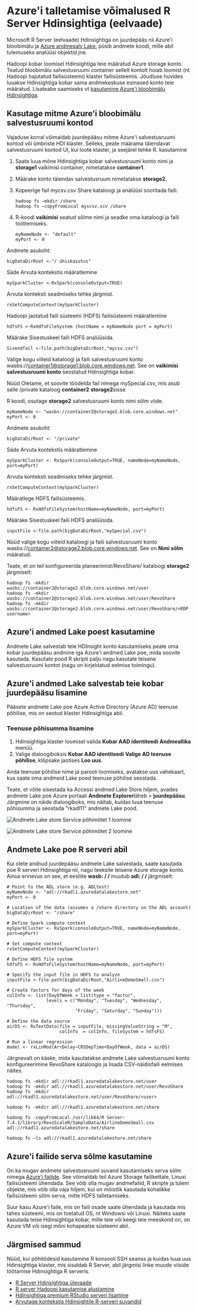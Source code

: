 
<properties
   pageTitle="Azure'i talletamise võimalused R Server (eelvaade) Hdinsightiga | Microsoft Azure'i"
   description="Lisateavet erinevate salvestusruumi jaoks saadaolevad suvandid kasutajatele R serveriga Hdinsightiga (eelvaade)"
   services="HDInsight"
   documentationCenter=""
   authors="jeffstokes72"
   manager="jhubbard"
   editor="cgronlun"
/>

<tags
   ms.service="HDInsight"
   ms.devlang="R"
   ms.topic="article"
   ms.tgt_pltfrm="na"
   ms.workload="data-services"
   ms.date="09/01/2016"
   ms.author="jeffstok"
/>

# <a name="azure-storage-options-for-r-server-on-hdinsight-preview"></a>Azure'i talletamise võimalused R Server Hdinsightiga (eelvaade)

Microsoft R Server (eelvaade) Hdinsightiga on juurdepääs nii Azure'i bloobimälu ja [Azure andmesalv Lake](https://azure.microsoft.com/services/data-lake-store/), püsib andmete koodi, mille abil tulemuseks analüüsi objektid jne.

Hadoopi kobar loomisel Hdinsightiga teie määratud Azure storage konto. Teatud bloobimälu salvestusruumi container sellelt kontolt hoiab loomist (nt Hadoopi hajutatud failisüsteemi) klaster failisüsteemis. Jõudluse huvides luuakse Hdinsightiga kobar sama andmekeskuse esmased konto teie määratud. Lisateabe saamiseks vt [kasutamine Azure'i bloobimälu Hdinsightiga](hdinsight-hadoop-use-blob-storage.md "kasutamine Azure'i bloobimälu Hdinsightiga").   


## <a name="use-multiple-azure-blob-storage-accounts"></a>Kasutage mitme Azure'i bloobimälu salvestusruumi kontod

Vajaduse korral võimaldab juurdepääsu mitme Azure'i salvestusruumi kontod või ümbriste HDI klaster. Selleks, peate määrama täiendavat salvestusruumi kontod UI, kui loote klaster, ja seejärel tehke R. kasutamine  

1.  Saate luua mõne Hdinsightiga kobar salvestusruumi konto nimi ja **storage1** vaikimisi container, nimetatakse **container1**.
2. Määrake konto täiendav salvestusruum nimetatakse **storage2**.  
3. Kopeerige fail mycsv.csv Share kataloogi ja analüüsi sooritada faili.  

    ````
    hadoop fs –mkdir /share
    hadoop fs –copyFromLocal myscsv.scv /share  
    ````

3.  R-koodi **vaikimisi** seatud sõlme nimi ja seadke oma kataloogi ja faili töötlemiseks.  

    ````
    myNameNode <- "default"
    myPort <- 0
    ````

  Andmete asukoht:  

    bigDataDirRoot <-"/ ühiskasutus"  

  Säde Arvuta kontekstis määratlemine

    mySparkCluster <-RxSpark(consoleOutput=TRUE)

  Arvuta konteksti seadmiseks tehke järgmist.

    rxSetComputeContext(mySparkCluster)

  Hadoopi jaotatud faili süsteemi (HDFS) failisüsteemi määratlemine

    hdfsFS <-RxHdfsFileSystem (hostName = myNameNode port = myPort)

  Määrake Sisestuskeel faili HDFS analüüsida.

    Sisendfail <-file.path(bigDataDirRoot,"mycsv.csv")

Valige kogu viiteid kataloogi ja faili salvestusruumi konto wasbs://container1@storage1.blob.core.windows.net. See on **vaikimisi salvestusruumi konto** seostatud Hdinsightiga kobar.

Nüüd Oletame, et soovite töödelda fail nimega mySpecial.csv, mis asub selle /private kataloog **container2** **storage2**sisse.

R koodi, osutage **storage2** salvestusruumi konto nimi sõlm viide.

    myNameNode <- "wasbs://container2@storage2.blob.core.windows.net"
    myPort <- 0

  Andmete asukoht:

    bigDataDirRoot <- "/private"

  Säde Arvuta kontekstis määratlemine

    mySparkCluster <- RxSpark(consoleOutput=TRUE, nameNode=myNameNode, port=myPort)

  Arvuta konteksti seadmiseks tehke järgmist.

    rxSetComputeContext(mySparkCluster)

  Määratlege HDFS failisüsteemis.

    hdfsFS <- RxHdfsFileSystem(hostName=myNameNode, port=myPort)

  Määrake Sisestuskeel faili HDFS analüüsida.

    inputFile <-file.path(bigDataDirRoot,"mySpecial.csv")

Nüüd valige kogu viiteid kataloogi ja faili salvestusruumi konto wasbs://container2@storage2.blob.core.windows.net. See on **Nimi sõlm** määratud.

Teate, et on teil konfigureerida planeerimist/RevoShare/<SSH username> kataloogi **storage2** järgmiselt:

    hadoop fs -mkdir wasbs://container2@storage2.blob.core.windows.net/user
    hadoop fs -mkdir wasbs://container2@storage2.blob.core.windows.net/user/RevoShare
    hadoop fs -mkdir wasbs://container2@storage2.blob.core.windows.net/user/RevoShare/<RDP username>

## <a name="use-an-azure-data-lake-store"></a>Azure'i andmed Lake poest kasutamine

Andmete Lake salvestab teie HDInsight konto kasutamiseks peate oma kobar juurdepääsu andmine iga Azure'i andmed Lake poe, mida soovite kasutada. Kasutate pood R skripti palju nagu kasutate teisene salvestusruumi kontot (nagu on kirjeldatud eelmise toimingu).

## <a name="add-cluster-access-to-your-azure-data-lake-stores"></a>Azure'i andmed Lake salvestab teie kobar juurdepääsu lisamine

Pääsete andmete Lake poe Azure Active Directory (Azure AD) teenuse põhilise, mis on seotud klaster Hdinsightiga abil.

### <a name="to-add-a-service-principal"></a>Teenuse põhisumma lisamine
1. Hdinsightiga klaster loomisel valida **Kobar AAD identiteedi** **Andmeallika** menüü.
2. Valige dialoogiboksis **Kobar AAD identiteedi** **Valige AD teenuse põhilise**, klõpsake jaotises **Loo uus**.

Anda teenuse põhilise nime ja parooli loomiseks, avatakse uus vahekaart, kus saate oma andmeid Lake poed teenuse põhilise seostada.

Teate, et võite sisestada ka Accessi andmed Lake Store hiljem, avades andmete Lake poe Azure portaali **Andmete Explorer**läheb > **juurdepääsu**.  Järgmine on näide dialoogiboks, mis näitab, kuidas luua teenuse põhisumma ja seostada "rkadl11" andmete Lake pood.

![Andmete Lake store Service põhimõtet 1 loomine](./media/hdinsight-hadoop-r-server-storage/hdinsight-hadoop-r-server-storage-adls-sp1.png)


![Andmete Lake store Service põhimõtet 2 loomine](./media/hdinsight-hadoop-r-server-storage/hdinsight-hadoop-r-server-storage-adls-sp2.png)

## <a name="use-the-data-lake-store-with-r-server"></a>Andmete Lake poe R serveri abil
Kui olete andnud juurdepääsu andmete Lake salvestada, saate kasutada poe R serveri Hdinsightiga nii, nagu teeksite teisene Azure storage konto. Ainus erinevus on see, et eesliite **wasb: / /** muutub **adl: / /** järgmiselt:

````
# Point to the ADL store (e.g. ADLtest)
myNameNode <- "adl://rkadl1.azuredatalakestore.net"
myPort <- 0

# Location of the data (assumes a /share directory on the ADL account)
bigDataDirRoot <- "/share"  

# Define Spark compute context
mySparkCluster <- RxSpark(consoleOutput=TRUE, nameNode=myNameNode, port=myPort)

# Set compute context
rxSetComputeContext(mySparkCluster)

# Define HDFS file system
hdfsFS <- RxHdfsFileSystem(hostName=myNameNode, port=myPort)

# Specify the input file in HDFS to analyze
inputFile <-file.path(bigDataDirRoot,"AirlineDemoSmall.csv")

# Create factors for days of the week
colInfo <- list(DayOfWeek = list(type = "factor",
               levels = c("Monday", "Tuesday", "Wednesday", "Thursday",
                          "Friday", "Saturday", "Sunday")))

# Define the data source
airDS <- RxTextData(file = inputFile, missingValueString = "M",
                    colInfo  = colInfo, fileSystem = hdfsFS)

# Run a linear regression
model <- rxLinMod(ArrDelay~CRSDepTime+DayOfWeek, data = airDS)
````

Järgnevalt on käske, mida kasutatakse andmete Lake salvestusruumi konto konfigureerimine RevoShare kataloogis ja lisada CSV-näidisfaili eelmises näites.

````
hadoop fs -mkdir adl://rkadl1.azuredatalakestore.net/user
hadoop fs -mkdir adl://rkadl1.azuredatalakestore.net/user/RevoShare
hadoop fs -mkdir adl://rkadl1.azuredatalakestore.net/user/RevoShare/<user>

hadoop fs -mkdir adl://rkadl1.azuredatalakestore.net/share

hadoop fs -copyFromLocal /usr/lib64/R Server-7.4.1/library/RevoScaleR/SampleData/AirlineDemoSmall.csv adl://rkadl1.azuredatalakestore.net/share

hadoop fs –ls adl://rkadl1.azuredatalakestore.net/share
````

## <a name="use-azure-files-on-the-edge-node"></a>Azure'i failide serva sõlme kasutamine

On ka mugav andmete salvestusruumi suvand kasutamiseks serva sõlm nimega [Azure'i failide](../storage/storage-how-to-use-files-linux.md "Azure'i failid"). See võimaldab teil Azure Storage failikettale, Linuxi failisüsteemi ühendada. See võib olla mugav andmefailid, R skripte ja tulem objekte, mis võib olla vaja hiljem, kui on mõistlik kasutada kohalikke failisüsteemi sõlm serva, mitte HDFS talletamiseks.

Suur kasu Azure'i faile, mis on faili osade saate ühendada ja kasutada mis tahes süsteemi, mis on toetatud OS, nt Windowsi või Linuxi. Näiteks saate kasutada teise Hdinsightiga kobar, mille teie või keegi teie meeskond on, on Azure VM või isegi mõni kohapealse süsteemi abil.


## <a name="next-steps"></a>Järgmised sammud

Nüüd, kui põhitõdesid kasutamine R konsooli SSH seanss ja kuidas luua uus Hdinsightiga klaster, mis sisaldab R Server, abil järgmisi linke muude viiside töötamise Hdinsightiga R serveris.

- [R Server Hdinsightiga ülevaade](hdinsight-hadoop-r-server-overview.md)
- [R server Hadoopi kasutamise alustamine](hdinsight-hadoop-r-server-get-started.md)
- [Hdinsightiga premium RStudio serveri lisamine](hdinsight-hadoop-r-server-install-r-studio.md)
- [Arvutage kontekstis Hdinsightile R-serveri suvandid](hdinsight-hadoop-r-server-compute-contexts.md)
